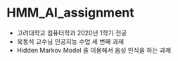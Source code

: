 # HMM_AI_assignment

- 고려대학교 컴퓨터학과 2020년 1학기 전공
- 육동석 교수님 인공지능 수업 세 번째 과제
- Hidden Markov Model 을 이용해서 음성 인식을 하는 과제
